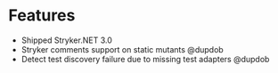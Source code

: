 # Features

- Shipped Stryker.NET 3.0
- Stryker comments support on static mutants @dupdob
- Detect test discovery failure due to missing test adapters @dupdob
